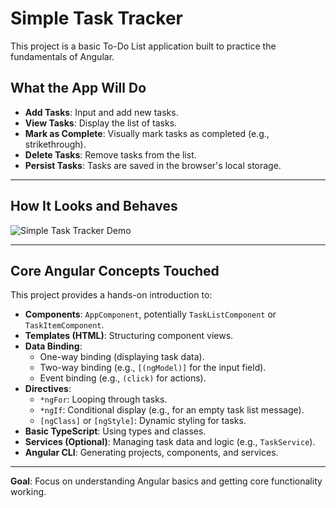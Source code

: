 # Simple Task Tracker

This project is a basic To-Do List application built to practice the fundamentals of Angular.

## What the App Will Do

- **Add Tasks**: Input and add new tasks.
- **View Tasks**: Display the list of tasks.
- **Mark as Complete**: Visually mark tasks as completed (e.g., strikethrough).
- **Delete Tasks**: Remove tasks from the list.
- **Persist Tasks**: Tasks are saved in the browser's local storage.

---

## How It Looks and Behaves

![Simple Task Tracker Demo](./assets/demo1.gif)

---

## Core Angular Concepts Touched

This project provides a hands-on introduction to:

- **Components**: `AppComponent`, potentially `TaskListComponent` or `TaskItemComponent`.
- **Templates (HTML)**: Structuring component views.
- **Data Binding**:
  - One-way binding (displaying task data).
  - Two-way binding (e.g., `[(ngModel)]` for the input field).
  - Event binding (e.g., `(click)` for actions).
- **Directives**:
  - `*ngFor`: Looping through tasks.
  - `*ngIf`: Conditional display (e.g., for an empty task list message).
  - `[ngClass]` or `[ngStyle]`: Dynamic styling for tasks.
- **Basic TypeScript**: Using types and classes.
- **Services (Optional)**: Managing task data and logic (e.g., `TaskService`).
- **Angular CLI**: Generating projects, components, and services.

---

**Goal**: Focus on understanding Angular basics and getting core functionality working.
